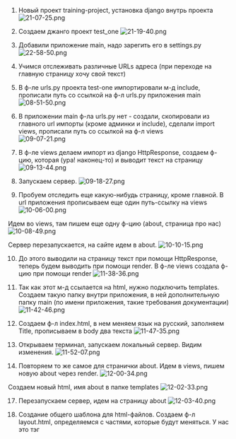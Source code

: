 1. Новый проект training-project, установка django внутрь проекта 
![21-07-25.png](screens%2F21-07-25.png)

2. Создаем джанго проект test_one 
![21-19-40.png](screens%2F21-19-40.png)

3. Добавили приложение main, надо зарегить его в settings.py 
![22-58-50.png](screens%2F22-58-50.png)

4. Учимся отслеживать различные URLs адреса (при переходе на главную страницу хочу свой текст)

5. В ф-ле urls.py проекта test-one импортировали м-д include, прописали путь со ссылкой на ф-л urls.py приложения main 
![08-51-50.png](screens%2F08-51-50.png)

6. В приложении main ф-ла urls.py нет - создали, скопировали из главного url импорты (кроме админки и include), 
сделали import views, прописали путь со ссылкой на ф-л views  
![09-07-21.png](screens%2F09-07-21.png)

7. В ф-ле views делаем импорт из django HttpResponse, создаем ф-цию, которая (ура! наконец-то) и выводит текст на страницу
![09-13-44.png](screens%2F09-13-44.png)

8. Запускаем сервер.
![09-18-27.png](screens%2F09-18-27.png)

9. Пробуем отследить еще какую-нибудь страницу, кроме главной. В url приложения прописываем еще один путь-ссылку на views
![10-06-00.png](screens%2F10-06-00.png)

Идем во views, там пишем еще одну ф-цию (about, страница про нас)
![10-08-49.png](screens%2F10-08-49.png)

Сервер перезапускается, на сайте идем в about.
![10-10-15.png](screens%2F10-10-15.png)

10. До этого выводили на страницу текст при помощи HttpResponse, теперь будем выводить при помощи render. 
В ф-ле views создала ф-цию при помощи render
![11-38-36.png](screens%2F11-38-36.png)

11. Так как этот м-д ссылается на html, нужно подключить templates. Создаем такую папку внутри приложения, в ней 
дополнительную папку main (по имени приложения, такие требования документации)
![11-42-46.png](screens%2F11-42-46.png)

12. Создаем ф-л index.html, в нем меняем язык на русский, заполняем Title, прописываем в body два текста
![11-47-35.png](screens%2F11-47-35.png)

15. Открываем терминал, запускаем локальный сервер. Видим изменения.
![11-52-07.png](screens%2F11-52-07.png)

16. Повторяем то же самое для странички about. Идем в views, пишем новую about через render. 
![12-00-34.png](screens%2F12-00-34.png)

Создаем новый html, имя about в папке templates
![12-02-33.png](screens%2F12-02-33.png)

17. Перезапускаем сервер, идем на страницу about
![12-03-40.png](screens%2F12-03-40.png)

18. Создание общего шаблона для html-файлов. Создаем ф-л layout.html, определяемся с частями, которые будут меняться.
У нас это тэг <Title> и тэг <body>.

19. Оформляем динамический изменяемые секции при помощи Jinja. Пишем в body
![12-42-06.png](screens%2F12-42-06.png)

20. Пишем в Title тот же шаблон, код потом подставим и там, и там. Не забываем изменить имя!:
![12-44-55.png](screens%2F12-44-55.png)

21. Переписываем ф-л index.html. Вначале пишем, что мы наследуем все от ф-ла layout.html, 
![12-51-22.png](screens%2F12-51-22.png)

потом в index пишем код, который нам нужно будет поместить внутрь блоков в ф-л layout.html(Внимание! наследуемся от 
layout.html, код пишем в index.html, потом скопируем в нужное место в layout.html)
Вначале блок body
![12-57-03.png](screens%2F12-57-03.png)

и блок title для заголовка
![13-01-29.png](screens%2F13-01-29.png)

22. Меняем так же страничку about (просто копируем из index, меняем текст)
![13-05-39.png](screens%2F13-05-39.png)

23. Обновляем сервер, все нормально.

24. Теперь на странице можно динамически создавать всякую фигню, дописав в ф-ле layout
![13-12-23.png](screens%2F13-12-23.png)
![13-12-34.png](screens%2F13-12-34.png)

25. Будем вставлять файл при помощи include. Сперва в той же папке создадим ф-л test.html, в него вставим любую фразу.
![14-11-30.png](screens%2F14-11-30.png)

26. Идем в index.html, внутри <body> вставляем ссылку через {% include ........ %}. Ссылку так и увидим несколько раз.
![14-15-38.png](screens%2F14-15-38.png)

27. Этот файл можно подключать в любой html, в том числе и в макет layout.

28. Подключаем Bootstrap (ссылка с сайта bootstrap.com). В файле layout через link подключаем ссылку
![14-34-23.png](screens%2F14-34-23.png)

29. Создаем свой файл css. Для этого создаем папку для статических файлов static 
(в ней папку main по имени приложения и доп. папки),в папке создадим ф-л main.css.
![14-50-06.png](screens%2F14-50-06.png)

30. В ф-ле пока ничего не пишем, но подключаем его в ф-ле layout.html. Вверху подключаем {% load static %},
через link подключаем ф-л main.css (см. строку 9, второй link)
![14-57-04.png](screens%2F14-57-04.png)

31. Напишем что-нибудь в ф-л main.css, например, цвет страниц
    (чтобы увидеть изменения - очистить кэш Ctrl+Shift+Del)
![15-10-24.png](screens%2F15-10-24.png)

32. Чтобы заработало, идем в официальную документацию django, смотрим требования для статических файлов (у меня все подключено,
кроме STATICFILES_DIRS). Копируем весь код, вставляем в наш общий settings.py
![15-18-48.png](screens%2F15-18-48.png)

Второй элемент списка не нужен
![15-20-30.png](screens%2F15-20-30.png)

Копируем еще вот это
![15-22-28.png](screens%2F15-22-28.png)
 
И вставляем в основной ф-л urls и добавляем еще один путь, предварительно симпортировав то, что предложено в документации
![15-26-52.png](screens%2F15-26-52.png)
![15-27-04.png](screens%2F15-27-04.png)

34. Создадим красивый дизайн для нашего сайта. Очищаем main.css. В папку img вставим любую картинку.
Идем в ф-л layout, прописываем тэг aside (для левой боковой панели сайта) и тэг main для основной части сайта
![15-59-24.png](screens%2F15-59-24.png)

35. То, что было ниже тэга main, перемещаем в него (динамический контент)
![16-03-10.png](screens%2F16-03-10.png)

36. В тэге aside будет находиться то, что не меняется. Внутрь него подключаем тэг img, в кавычки копируем то, что в линке 
(когда подключали файл css), меняем путь на путь к картинке, имя картинки
было: ![16-07-55.png](screens%2F16-07-55.png)
стало: ![16-11-04.png](screens%2F16-11-04.png)

37. Дальше пишем в тэге aside. Прописываем тэг span
![16-15-39.png](screens%2F16-15-39.png)

38. Здесь же дополнительно вставляем тэги с навигацией и т.д.
![00-20-59.png](screens%2F00-20-59.png)
![00-21-13.png](screens%2F00-21-13.png)

39. Подключаем иконки с сайта Font Awesome (нормальные иконки так и не подключились)
![00-57-04.png](screens%2F00-57-04.png)
![00-57-14.png](screens%2F00-57-14.png)

40. Заполняем css, делаем оформление сайта (там всякие отступы и проч. красота)

body - цвет основного блока, aside - оформление левого блока, aside img - стиль картинки, aside .logo - стиль логотипа
aside h3 - Навигация, aside ul - снять стиль у элементов тэга ul, aside ul li - задать стиль эл-там
![17-56-43.png](screens%2F17-56-43.png)

42. Пропишем ссылки на страницы. Именуем в url путь, в layout пропишем именованные урлы
![18-21-27.png](screens%2F18-21-27.png)
![18-24-08.png](screens%2F18-24-08.png)

43. Добавила страницу с контактами. Работает по ссылке
![18-40-26.png](screens%2F18-40-26.png)

44. Добавим стиля главному блоку (работаем в index.html). Текст-заглушка, добавление кнопки (пока не ссылка)
![19-05-54.png](screens%2F19-05-54.png)
![19-06-17.png](screens%2F19-06-17.png)

45. Переходим в main.css, прописываем св-ва для офлрмления класса features(оформление будет скопировано во все тепмлейсы)
![20-05-57.png](screens%2F20-05-57.png)

46. Копируем оформление на другие листы(главный, about, contacts)
![20-03-01.png](screens%2F20-03-01.png)

47. В ф-л view вносим изменения - добавляем параметр в ф-цию, чтобы в дальнейшем передавать данные в HTML-шаблон
![23-37-30.png](screens%2F23-37-30.png)

И вносим изменения в ф-л index (в заглавие и тэг h1)
![23-39-46.png](screens%2F23-39-46.png)

48. В ф-ле view создаем переменную data (словарь), записываем различные эл-ты, которые будем передвать на страницу
![00-22-37.png](screens%2F00-22-37.png)

В ф-ле index создаем цикл, эл-ты выводятся не списком values, а как положено в цикле. 
![00-22-51.png](screens%2F00-22-51.png)
![00-22-16.png](screens%2F00-22-16.png)

В data можно подавать различные виды данных - и словари, и списки. К ним можно обращаться в цикле, и по условию
![00-42-22.png](screens%2F00-42-22.png)
![00-42-30.png](screens%2F00-42-30.png)

49. Можно использовать фильтры (upper, lower)
![14-31-13.png](screens%2F14-31-13.png)
![14-30-46.png](screens%2F14-30-46.png)

Альтернативная запись фильтра   {{ values_1|lower }} (дело в вертикальной черточке)
![14-35-04.png](screens%2F14-35-04.png)

50. Для пополнения сайта новостями создаем новое приложение news (python manage.py startapp news). 
Регистрируем его в settings   #INSTALLED_APPS = ['news',.....]
![15-12-19.png](screens%2F15-12-19.png)
в urls приложения    #...path('news/', include('news.urls'))
![15-12-28.png](screens%2F15-12-28.png)

52. Внутри приложения news стздаем файл urls.py, копируем в него код из соседнего urls. Оставляем только отслеживание
пустой строки "", т.к. мы уже и так в news/urls. Будем вызывать новостную страницу ч-з news_home 
![15-24-53.png](screens%2F15-24-53.png)

53. Идем в файл views приложения, там прописываем одну ф-цию, которая возвращает ссылку на templates, пока соседнего
приложения main. Смотрим, все ли работает
![15-34-18.png](screens%2F15-34-18.png)
![15-47-47.png](screens%2F15-47-47.png)

54. Теперь создадим свои templates для приложения news, в ф-ле news_home пропишем такую же структуру, как, например, 
в ф-ле index.html. Не забываем поменять ссылку на новый html в ф-ле news/views.
![16-12-40.png](screens%2F16-12-40.png)
![16-10-52.png](screens%2F16-10-52.png)
![16-12-51.png](screens%2F16-12-51.png)

55. В файле layout создадим еще одну активную ссылку на страницу с новостями. Прописываем текст страницы в templates 
приложения news
![16-30-03.png](screens%2F16-30-03.png)
![17-12-09.png](screens%2F17-12-09.png)
![17-13-43.png](screens%2F17-13-43.png)

56. Начинаем работу над базой данных. Работать будем в ф-ле models.py приложения news, создаем таблицу внутри базы данных.
Создаем класс для статьи, будет четыре поля (заголовок, анонс, полный текст, дата)
![17-27-27.png](screens%2F17-27-27.png)

56. Прописываем волшебный м-д __str__, пока не знаю, зачем. Так надо :). Возвращать будет название статьи
![17-29-34.png](screens%2F17-29-34.png)

57. Таблица пока только прописана, но не создана. Т.к. создание таблиц происходит в момент выполнения миграции.
Вначале команда makemigrations (создает таблицы, подлежащие миграции), произошла 1 миграция, создан новый ф-л
в папке migrations
![17-40-50.png](screens%2F17-40-50.png)

58. После того, как миграции созданы, надо их провести. Команда migrate, и потом перезапустить сервер.
![17-46-09.png](screens%2F17-46-09.png)

59. Займемся панелью администратора. Переводим панель на русский язык (меняем в переменной LANGUAGE_CODE в settings)
![21-44-15.png](screens%2F21-44-15.png)

60. Зарегистрируемся как администратор (python manage.py createsuperuser) логин, пароль.
![21-50-32.png](screens%2F21-50-32.png)
![21-52-40.png](screens%2F21-52-40.png)

61. Походили по сайту, посмотрели, но нашей таблички с новостями не увидели. Потому что ее нужно зарегить в admin
приложения news. Импортируем из .models класс Article (from .models import Article). И непосредственно регистрация
(admin.site.register(Article)
![22-02-35.png](screens%2F22-02-35.png)
![22-02-28.png](screens%2F22-02-28.png)

62. Появился новый раздел news, переименуем его. (в ф-ле models создаем класс Meta и т.д.)
![22-07-16.png](screens%2F22-07-16.png)
![22-07-09.png](screens%2F22-07-09.png)

63. Пробуем добавить новость.
![22-11-08.png](screens%2F22-11-08.png)
![22-11-14.png](screens%2F22-11-14.png)

64. Получение записей из БД. Работаем в ф-ле news/views.py. Импортируем из .models класс Article (from .models import Article).
Добавляем переменную news в ф-цию news_home и еще один параметр в return render
![22-24-15.png](screens%2F22-24-15.png)

65. Вот как сейчас выводится страница с новостями:
![23-34-21.png](screens%2F23-34-21.png)

В news_home.html удаляем тэг р, button, список статей
![23-36-24.png](screens%2F23-36-24.png)

И в этом же ф-ле пропишем цикл для того, чтобы выводить поля с новостями (имена подсматриваем в news/models)
![23-46-05.png](screens%2F23-46-05.png)
![23-45-53.png](screens%2F23-45-53.png)

66. Можно прописать стили для блока alert-warning (напоминание!!! это делается в ф-ле main/static/main/css/main.css)
![23-59-55.png](screens%2F23-59-55.png)
![08-23-29.png](screens%2F08-23-29.png)

67. Как осуществить разные форматы выборки. В ф-ле news/views (это приложение) есть переменная news для вывода данных.
all - выводить все (сделали), теперь применим order_by по полю 'title' ('-title' сортировка в обратном порядке).
Можно сортировать по любому из полей таблицы (подсматриваем в models).
![08-37-45.png](screens%2F08-37-45.png)

68. Можно использовать срез [:n], чтобы показывать определенное количество записей
![08-42-59.png](screens%2F08-42-59.png)
![08-43-09.png](screens%2F08-43-09.png)

69. На страничке с новостями можно выводить какое-либо сообщение, если новостей нет. Пропишем условие if-else в ф-ле 
news_home.html. Также после циклов пример оформления комментариев
![13-31-31.png](screens%2F13-31-31.png)

70. Создание формочек для добавления в таблицу базы данных.
В первую очередь добавим на панель навигации  ссылку в виде кнопки, кот. будет вести на форму по добавлению записи.
В ф-л layout добавим новую ссылку
![13-51-06.png](screens%2F13-51-06.png)
![13-50-54.png](screens%2F13-50-54.png)

71. Эта ссылка именованная, но нам нужна не на контакты, а на "создать", поэтому contacts меняем на create, новую ссылку 
create сейчас создадим. Создавать будем в приложении news, так как работу с новостями определили для приложения news.
Используем ф-л urls приложения news
![14-08-49.png](screens%2F14-08-49.png)

72. Переходим во views приложения, создаем еще метод create
![14-12-13.png](screens%2F14-12-13.png)

73. Идем в темплейсы приложения и создаем ф-л create.html. Шапку скопируем в него из соседнего html. Внутри пропишем новое.
Можно было бы прописать action со ссылкой на страницу, где бы проверялись введенные данные, но если не написать этот
параметр, то проверка будет производиться прямо в ф-ле create.html. Нам именно так и нужно, поэтому убираем.
![14-52-31.png](screens%2F14-52-31.png)

74. В формочке создаем несколько input-полей. (class="form-control" - это форма от бутстрапа, для красоты)(br - перенос строки)
![15-07-19.png](screens%2F15-07-19.png)
![15-11-47.png](screens%2F15-11-47.png)

75. Здась же создадим кнопку, по которой пользователь будет переадресовывать данные на сервер (type="submit" - при нажатии
будет происходить перезагрузка страницы, и данные будут отправляться на сервер)
![15-21-45.png](screens%2F15-21-45.png)

76. Страница с формой
![15-22-20.png](screens%2F15-22-20.png)

77. Изменим немного оформление, ф-л main/css
![15-37-22.png](screens%2F15-37-22.png)

78. Страница не перезапустилась, т.к. данные ф-ла css попадают в кэш. Чтобы очистить - горячие клавиши Ctrl+Shift+Delete.
![15-38-34.png](screens%2F15-38-34.png)

79. Добавляем функциональность. Сейчас при нажатии на Добавить новость возникает ошибка, которая говорит нам о том, что
мы не добавили CSRF-токен. Используется при передаче формы для безопасности, обязательный параметр. 
![15-43-20.png](screens%2F15-43-20.png)

Копируем {% csrf_token %}, вставляем в create.html
![15-46-10.png](screens%2F15-46-10.png)

80. Теперь при нажатии на кнопку ошибки нет, но и ничего не происходит. Потому что мы никак не связали форму create.html
с нашей таблицей для новостей (class Article в models приложения).
Для этого в приложении news создаем ф-л forms.py. Выполняем несколько импортов. 
![15-57-39.png](screens%2F15-57-39.png)

81. Создадим теперь в этом ф-ле класс для работы с Article
![16-01-42.png](screens%2F16-01-42.png)

82. Теперь мы создадим объект на основе этого класса, передадим объект в шаблон, шаблон выведем.
Идем во views.py приложения news, из форм импортируем ArticleForm.
В методе create создаем объект form на основе класса ArticleForm.
Создаем словарь data, включаем его в render в ретурне
![16-10-15.png](screens%2F16-10-15.png)

83. Переходим в create.html. Если form добавить просто в поля, то мы увидим на странице две возможности создать новость.
Первая форма функциональная, а вторая - красивая. Нам их надо как-то объединить.
![16-16-55.png](screens%2F16-16-55.png)

Прописываем ссылки на каждое поле отдельно
![16-38-42.png](screens%2F16-38-42.png)

84. Теперь нам нужно к полям добавить разные атрибуты. Обратимся к классу формы (forms.py), и пропишем в widgets все
характеристики полей. (Еще нужно импортировать from django.forms import TextInput)
![16-47-29.png](screens%2F16-47-29.png)
Все свойства полей берем из ф-ла create.html
![17-07-25.png](screens%2F17-07-25.png)

85. Идем в create, удаляем все инпуты, которые сами создали (поля уже скопированы в forms.py)
![21-10-47.png](screens%2F21-10-47.png)
Хэштег br - для отступа между рядами данных 
![21-13-46.png](screens%2F21-13-46.png)
![21-13-10.png](screens%2F21-13-10.png)

86. Пропишем обработку данных, полученных из формы. (обработка происходит на стр. news/create). Эте страница обрабатывается 
на стр. news/views методом create. Идем туда, внутри метода прописываем получение данных из формы, их обработку. Если
нет ошибок - будем заносить в базу с новостями.
Вначале проверяем условие - какой сейчас идет м-д передачи данных (нужен POST). Создаем еще одну переменную form на основе 
класса  ArticleForm. Проверяем объект на корректное заполнение методом is_valid
![22-04-03.png](screens%2F22-04-03.png)

87. Если новость была введена корректно, то форма будет принята. И пропишем переадресацию на стр. с новостями.
В панели администратора эта запись тоже добавилась.
![22-11-53.png](screens%2F22-11-53.png)
![22-21-43.png](screens%2F22-21-43.png)

88. Динамически изменяемые страницы, отслеживание url. Создаем методы через классы. 
Чтобы создать класс, нужно вначале импортирлвать встроенный класс (from django.views.generic import DetailView). 
На основе этого класса можно создать страницу, кот. будет меняться в зависимости от переметров в url.
Пишем в news/views.py
![10-57-33.png](screens%2F10-57-33.png)

89. Идем в test_one/news/urls.py, создаем новое отслеживание url-адреса. Мы должны записать отслеживание некого 
динамического параметра (int:pk без пробелов!!!)
![11-10-16.png](screens%2F11-10-16.png)
Продолжаем писать путь. В этот раз мы вызываем не к-л метод, а класс, созданный в предыдущем пункте. NewsDetailView
![11-17-03.png](screens%2F11-17-03.png)

90. Теперь пора создать новый шаблон details_view.html, который использовали при создании класса. 
Создаем, копируем в него код из news/news_home.html. Удаляем все, что в тэге h1, вместо заголовка должно выводиться
не фиксированный текст, а название статьи, см. третий атрибут класса NewsDetailView. article.title - обращаемся к 
статье и полю title (по этому же принципу и к другим полям)
![11-26-19.png](screens%2F11-26-19.png)
![12-20-07.png](screens%2F12-20-07.png)

91. Проверка работы
![12-21-40.png](screens%2F12-21-40.png)
![12-21-54.png](screens%2F12-21-54.png)

92. Теперь рядом с каждым анонсом статьи рядом поместим кнопку для более детального прочтения. Идем в news/news_home.html
![12-39-18.png](screens%2F12-39-18.png)
![12-39-05.png](screens%2F12-39-05.png)

93. Поменяем title для каждой страницы.
![12-43-09.png](screens%2F12-43-09.png)
![12-42-57.png](screens%2F12-42-57.png)

94. Создадим страницу по обновлению записи в базе данных. 
Вначале создаем обработчик url-адреса, идем в test_one/news/urls.py, прописываем еще один путь (там новый класс и 
новый метод, сделаем)
![14-01-01.png](screens%2F14-01-01.png)

95. Шагаем в views, импортируем класс UpdateView. Опять будем создавать свой класс на основе предустановленного 
в джанго (теперь UpdateView).
![14-01-55.png](screens%2F14-01-55.png)

96. Переходим на http://127.0.0.1:8000/news/3/update, например. Читается корректно, но вид так себе.
![14-03-57.png](screens%2F14-03-57.png)
Поэтому внутри класса вместо полей можем задать формы класса ArticleForms
![14-07-20.png](screens%2F14-07-20.png)
![14-07-57.png](screens%2F14-07-57.png)

97. Если мы захотим обновить страницу (например, заменить заголовок), получим ошибку No URL to redirect to.
    (Нет URL для перенаправления.  Либо укажите URL, либо определите метод get_absolute_url для модели.)
![14-23-37.png](screens%2F14-23-37.png)
Так и сделаем, определим м-д get_absolute_url в ф-ле news/models.py (там, где определяли класс Article)
![14-28-17.png](screens%2F14-28-17.png)
![14-27-58.png](screens%2F14-27-58.png)

98. Создадим страницу, на которой будем удалять какую-либо запись. Работать будет по такому же принципу, как и 
update, идем в url, копируем предыдущее с delete
![14-34-18.png](screens%2F14-34-18.png)
Шагаем в views, импортируем класс DeleteView (см. п. 95)
![14-38-36.png](screens%2F14-38-36.png)

99. Создаем новый шаблон news_delete.html, копируем в него из ф-ла create.html. Оставляем csrf_token и кнопку, 
остальное удаляем.
![14-43-38.png](screens%2F14-43-38.png)

100. Переходим на http://127.0.0.1:8000/news/4/delete, видим ошибку success_url. Не указали, куда нужно переадресовать
пользователя после удаления статьи. Прописываем переадресацию на стр. с новостями. Удаление работает.
![14-48-05.png](screens%2F14-48-05.png)

101. И последнее - на каждой новости добавим кнопку для удаления или редактирования (чтобы не заходить через 
url-адрес). Идем в news/details_view.html, создаем кнопки-ссылки.
![14-58-09.png](screens%2F14-58-09.png)
![14-57-57.png](screens%2F14-57-57.png)
![14-58-48.png](screens%2F14-58-48.png)



